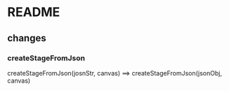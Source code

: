 # README

## changes

### createStageFromJson

createStageFromJson(josnStr, canvas) ==> createStageFromJson(jsonObj, canvas)

